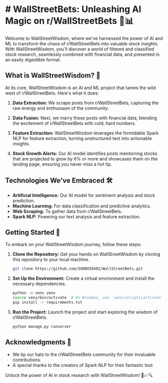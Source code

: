 # # WallStreetBets: Unleashing AI Magic on r/WallStreetBets 🚀📊

Welcome to WallStreetWisdom, where we've harnessed the power of AI and ML to transform the chaos of r/WallStreetBets into valuable stock insights. With WallStreetWisdom, you'll discover a world of filtered and classified stock research, seamlessly combined with financial data, and presented in an easily digestible format.

## What is WallStreetWisdom? 🤖

At its core, WallStreetWisdom is an AI and ML project that tames the wild west of r/WallStreetBets. Here's what it does:

1. **Data Extraction:** We scrape posts from r/WallStreetBets, capturing the raw energy and enthusiasm of the community.

2. **Data Fusion:** Next, we marry these posts with financial data, blending the excitement of r/WallStreetBets with cold, hard numbers.

3. **Feature Extraction:** WallStreetWisdom leverages the formidable Spark NLP for feature extraction, turning unstructured text into actionable insights.

4. **Stock Growth Alerts:** Our AI model identifies posts mentioning stocks that are projected to grow by 6% or more and showcases them on the landing page, ensuring you never miss a hot tip.

## Technologies We've Embraced 🛠️

- **Artificial Intelligence:** Our AI model for sentiment analysis and stock prediction.
- **Machine Learning:** For data classification and predictive analytics.
- **Web Scraping:** To gather data from r/WallStreetBets.
- **Spark NLP:** Powering our text analysis and feature extraction.

## Getting Started 🚀

To embark on your WallStreetWisdom journey, follow these steps:

1. **Clone the Repository:** Get your hands on WallStreetWisdom by cloning this repository to your local machine.
   ```bash
   git clone https://github.com/SURBHI0402/WallStreetBets.git
   ```

2. **Set Up the Environment:** Create a virtual environment and install the necessary dependencies.
   ```bash
   python -m venv venv
   source venv/bin/activate  # On Windows, use `venv\Scripts\activate`
   pip install -r requirements.txt
   ```

3. **Run the Project:** Launch the project and start exploring the wisdom of r/WallStreetBets.
   ```bash
   python manage.py runserver
   ```

## Acknowledgments 🙏

- We tip our hats to the r/WallStreetBets community for their invaluable contributions.
- A special thanks to the creators of Spark NLP for their fantastic tool.

Unlock the power of AI in stock research with WallStreetWisdom! 🚀📈🔍
